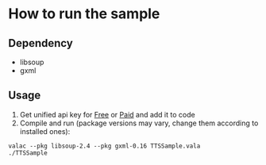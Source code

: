 # How to run the sample

## Dependency

* libsoup
* gxml

## Usage

1. Get unified api key for [Free](https://azure.microsoft.com/en-us/try/cognitive-services/?api=speech-services) or [Paid](https://go.microsoft.com/fwlink/?LinkId=872236) and add it to code
1. Compile and run (package versions may vary, change them according to installed ones):

```shell
valac --pkg libsoup-2.4 --pkg gxml-0.16 TTSSample.vala
./TTSSample
```

